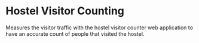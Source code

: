 # Hostel Visitor Counting
Measures the visitor traffic with the hostel visitor counter web application to have an accurate count of people that visited the hostel.
